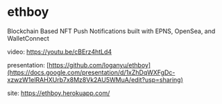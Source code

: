 # ethboy

Blockchain Based NFT Push Notifications built with EPNS, OpenSea, and WalletConnect


video: https://youtu.be/cBErz4htLd4

presentation: [https://github.com/loganyu/ethboy](https://docs.google.com/presentation/d/1xZhDqWXFgDc-xzwzW1elRAHXUrb7x8Mz8Vk2AU5WMuA/edit?usp=sharing)

site: https://ethboy.herokuapp.com/
